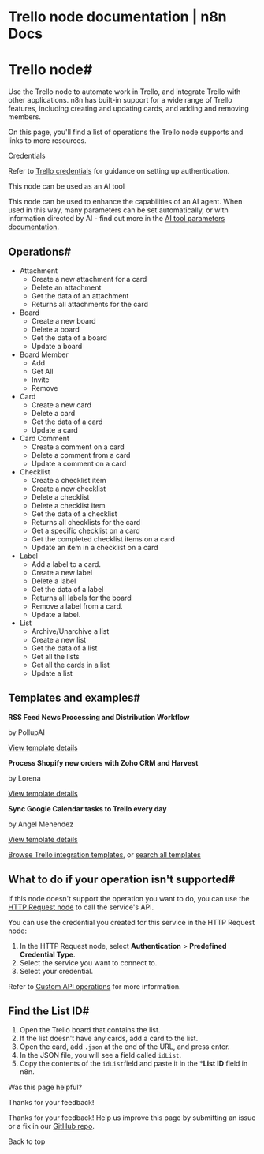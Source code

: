 # Trello node documentation | n8n Docs

[ ](https://github.com/n8n-io/n8n-docs/edit/main/docs/integrations/builtin/app-nodes/n8n-nodes-base.trello.md "Edit this page")

# Trello node#

Use the Trello node to automate work in Trello, and integrate Trello with other applications. n8n has built-in support for a wide range of Trello features, including creating and updating cards, and adding and removing members. 

On this page, you'll find a list of operations the Trello node supports and links to more resources.

Credentials

Refer to [Trello credentials](../../credentials/trello/) for guidance on setting up authentication. 

This node can be used as an AI tool

This node can be used to enhance the capabilities of an AI agent. When used in this way, many parameters can be set automatically, or with information directed by AI - find out more in the [AI tool parameters documentation](../../../../advanced-ai/examples/using-the-fromai-function/).

## Operations#

  * Attachment
    * Create a new attachment for a card
    * Delete an attachment
    * Get the data of an attachment
    * Returns all attachments for the card
  * Board
    * Create a new board
    * Delete a board
    * Get the data of a board
    * Update a board
  * Board Member
    * Add
    * Get All
    * Invite
    * Remove
  * Card
    * Create a new card
    * Delete a card
    * Get the data of a card
    * Update a card
  * Card Comment
    * Create a comment on a card
    * Delete a comment from a card
    * Update a comment on a card
  * Checklist
    * Create a checklist item
    * Create a new checklist
    * Delete a checklist
    * Delete a checklist item
    * Get the data of a checklist
    * Returns all checklists for the card
    * Get a specific checklist on a card
    * Get the completed checklist items on a card
    * Update an item in a checklist on a card
  * Label
    * Add a label to a card.
    * Create a new label
    * Delete a label
    * Get the data of a label
    * Returns all labels for the board
    * Remove a label from a card.
    * Update a label.
  * List
    * Archive/Unarchive a list
    * Create a new list
    * Get the data of a list
    * Get all the lists
    * Get all the cards in a list
    * Update a list

## Templates and examples#

**RSS Feed News Processing and Distribution Workflow**

by PollupAI

[View template details](https://n8n.io/workflows/2785-rss-feed-news-processing-and-distribution-workflow/)

**Process Shopify new orders with Zoho CRM and Harvest**

by Lorena

[View template details](https://n8n.io/workflows/1206-process-shopify-new-orders-with-zoho-crm-and-harvest/)

**Sync Google Calendar tasks to Trello every day**

by Angel Menendez

[View template details](https://n8n.io/workflows/1118-sync-google-calendar-tasks-to-trello-every-day/)

[Browse Trello integration templates](https://n8n.io/integrations/trello/), or [search all templates](https://n8n.io/workflows/)

## What to do if your operation isn't supported#

If this node doesn't support the operation you want to do, you can use the [HTTP Request node](../../core-nodes/n8n-nodes-base.httprequest/) to call the service's API.

You can use the credential you created for this service in the HTTP Request node: 

  1. In the HTTP Request node, select **Authentication** > **Predefined Credential Type**.
  2. Select the service you want to connect to.
  3. Select your credential.

Refer to [Custom API operations](../../../custom-operations/) for more information.

## Find the List ID#

  1. Open the Trello board that contains the list.
  2. If the list doesn't have any cards, add a card to the list.
  3. Open the card, add `.json` at the end of the URL, and press enter.
  4. In the JSON file, you will see a field called `idList`.
  5. Copy the contents of the `idList`field and paste it in the ***List ID** field in n8n.

Was this page helpful? 

Thanks for your feedback! 

Thanks for your feedback! Help us improve this page by submitting an issue or a fix in our [GitHub repo](https://github.com/n8n-io/n8n-docs). 

Back to top